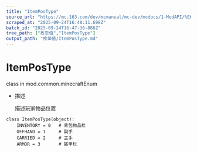 ```yaml
---
title: "ItemPosType"
source_url: "https://mc.163.com/dev/mcmanual/mc-dev/mcdocs/1-ModAPI/%E6%9E%9A%E4%B8%BE%E5%80%BC/ItemPosType.html"
scraped_at: "2025-09-24T16:48:11.698Z"
batch_id: "2025-09-24T16-47-36-886Z"
tree_path: ["枚举值","ItemPosType"]
output_path: "枚举值/ItemPosType.md"
---
```


#  ItemPosType

class in mod.common.minecraftEnum

*   描述
    
    描述玩家物品位置
    

```
class ItemPosType(object):
	INVENTORY = 0   # 背包物品栏
	OFFHAND = 1     # 副手
	CARRIED = 2     # 主手
	ARMOR = 3       # 盔甲栏


```